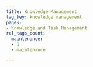 ```yaml
---
title: Knowledge Management
tag_key: knowledge management
pages:
- Knowledge and Task Management
rel_tags_count:
  maintenance:
  - 1
  - maintenance

---
```

